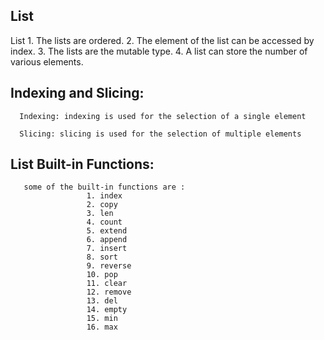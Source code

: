 
## List 

List
      1.	The lists are ordered.
      2.	The element of the list can be accessed by index.
      3.	The lists are the mutable type.
      4.	A list can store the number of various elements.

## Indexing and Slicing:
      Indexing: indexing is used for the selection of a single element

      Slicing: slicing is used for the selection of multiple elements
## List Built-in Functions:
       some of the built-in functions are :
                     1. index
                     2. copy
                     3. len
                     4. count
                     5. extend
                     6. append
                     7. insert
                     8. sort
                     9. reverse
                     10. pop
                     11. clear
                     12. remove
                     13. del
                     14. empty 
                     15. min
                     16. max 
